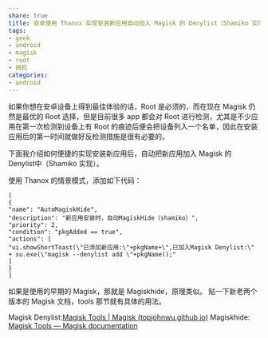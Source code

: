 ```yaml
---
share: true 
title: 安卓使用 Thanox 实现安装新应用自动加入 Magisk 的 Denylist（Shamiko 实现）
tags: 
- geek
- android
- magisk
- root
- 搞机
categories:
- android
---
```



如果你想在安卓设备上得到最佳体验的话，Root 是必须的，而在现在 Magisk 仍然是最优的 Root 选择，但是目前很多 app 都会对 Root 进行检测，尤其是不少应用在第一次检测到设备上有 Root 的痕迹后便会把设备列入一个名单，因此在安装应用后的第一时间就做好反检测措施是很有必要的。

下面我介绍如何便捷的实现安装新应用后，自动把新应用加入 Magisk 的 Denylist中（Shamiko 实现）。

使用 Thanox 的情景模式，添加如下代码：
```
[
{
"name": "AutoMagiskHide",
"description": "新应用安装时，自动MagiskHide（shamiko）",
"priority": 2,
"condition": "pkgAdded == true",
"actions": [
"ui.showShortToast(\"已添加新应用:\"+pkgName+\",已加入Magisk Denylist:\" + su.exe(\"magisk --denylist add \"+pkgName));"
]
}
]
```

如果是使用的早期的 Magisk，那就是 Magiskhide，原理类似。
贴一下新老两个版本的 Magisk 文档，tools 那节就有具体的用法。

Magisk Denylist:[Magisk Tools | Magisk (topjohnwu.github.io)](https://topjohnwu.github.io/Magisk/tools.html)
Magiskhide: [Magisk Tools — Magisk documentation](https://magisk.readthedocs.io/en/latest/developers/tools.html#magiskhide)

